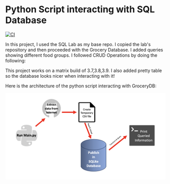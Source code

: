 # Python Script interacting with SQL Database

[![CI](https://github.com/nogibjj/Av281_Mini_project_5/actions/workflows/cicd.yml/badge.svg)](https://github.com/nogibjj/Av281_Mini_project_5/actions/workflows/cicd.yml)

In this project, I used the SQL Lab as my base repo. I copied the lab's repository and then proceeded with the Grocery Database. I added queries showing different food groups. I followed CRUD Operations by doing the following: 

This project works on a matrix build of 3.7,3.8,3.9. I also added pretty table so the database looks nicer when interacting with it!

Here is the architecture of the python script interacting with GroceryDB:

![image](https://github.com/nogibjj/Av281_Mini_project_5/blob/main/diagram.png)



